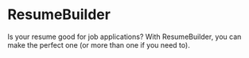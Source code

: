 # ResumeBuilder
Is your resume good for job applications? With ResumeBuilder, you can make the perfect one (or more than one if you need to).
